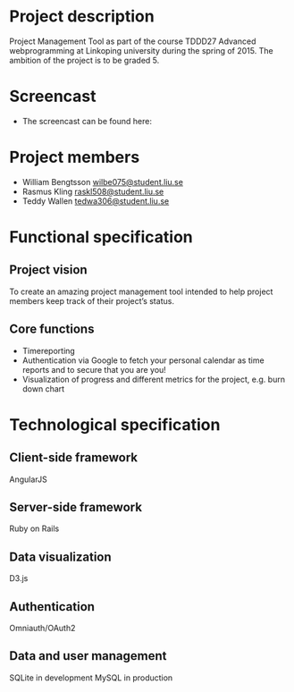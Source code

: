 # Project description
Project Management Tool as part of the course TDDD27 Advanced webprogramming at 
Linkoping university during the spring of 2015. The ambition of the project is 
to be graded 5.

# Screencast
- The screencast can be found here:


# Project members
- William Bengtsson wilbe075@student.liu.se
- Rasmus Kling raskl508@student.liu.se
- Teddy Wallen tedwa306@student.liu.se

# Functional specification
## Project vision
To create an amazing project management tool intended to help project members
keep track of their project’s status.

## Core functions
- Timereporting
- Authentication via Google to fetch your personal calendar as time reports and to secure that you are you!
- Visualization of progress and different metrics for the project, e.g. burn down chart

# Technological specification
## Client-side framework
AngularJS

## Server-side framework
Ruby on Rails

## Data visualization
D3.js

## Authentication
Omniauth/OAuth2

## Data and user management
SQLite in development
MySQL in production